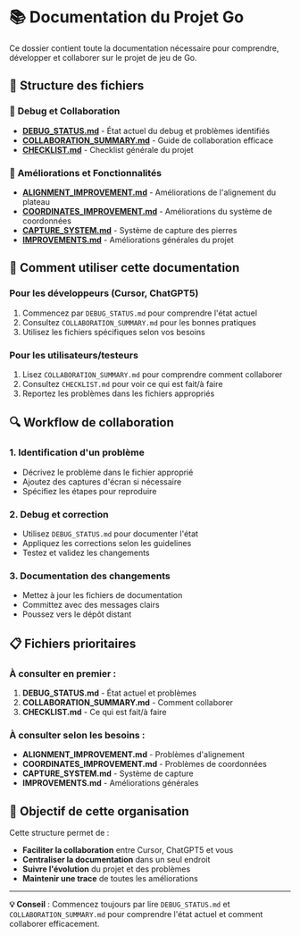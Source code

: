 # 📚 Documentation du Projet Go

Ce dossier contient toute la documentation nécessaire pour comprendre, développer et collaborer sur le projet de jeu de Go.

## 📁 Structure des fichiers

### 🔧 **Debug et Collaboration**
- **[DEBUG_STATUS.md](./DEBUG_STATUS.md)** - État actuel du debug et problèmes identifiés
- **[COLLABORATION_SUMMARY.md](./COLLABORATION_SUMMARY.md)** - Guide de collaboration efficace
- **[CHECKLIST.md](./CHECKLIST.md)** - Checklist générale du projet

### 🎯 **Améliorations et Fonctionnalités**
- **[ALIGNMENT_IMPROVEMENT.md](./ALIGNMENT_IMPROVEMENT.md)** - Améliorations de l'alignement du plateau
- **[COORDINATES_IMPROVEMENT.md](./COORDINATES_IMPROVEMENT.md)** - Améliorations du système de coordonnées
- **[CAPTURE_SYSTEM.md](./CAPTURE_SYSTEM.md)** - Système de capture des pierres
- **[IMPROVEMENTS.md](./IMPROVEMENTS.md)** - Améliorations générales du projet

## 🚀 **Comment utiliser cette documentation**

### **Pour les développeurs (Cursor, ChatGPT5)**
1. Commencez par `DEBUG_STATUS.md` pour comprendre l'état actuel
2. Consultez `COLLABORATION_SUMMARY.md` pour les bonnes pratiques
3. Utilisez les fichiers spécifiques selon vos besoins

### **Pour les utilisateurs/testeurs**
1. Lisez `COLLABORATION_SUMMARY.md` pour comprendre comment collaborer
2. Consultez `CHECKLIST.md` pour voir ce qui est fait/à faire
3. Reportez les problèmes dans les fichiers appropriés

## 🔍 **Workflow de collaboration**

### **1. Identification d'un problème**
- Décrivez le problème dans le fichier approprié
- Ajoutez des captures d'écran si nécessaire
- Spécifiez les étapes pour reproduire

### **2. Debug et correction**
- Utilisez `DEBUG_STATUS.md` pour documenter l'état
- Appliquez les corrections selon les guidelines
- Testez et validez les changements

### **3. Documentation des changements**
- Mettez à jour les fichiers de documentation
- Committez avec des messages clairs
- Poussez vers le dépôt distant

## 📋 **Fichiers prioritaires**

### **À consulter en premier :**
1. **DEBUG_STATUS.md** - État actuel et problèmes
2. **COLLABORATION_SUMMARY.md** - Comment collaborer
3. **CHECKLIST.md** - Ce qui est fait/à faire

### **À consulter selon les besoins :**
- **ALIGNMENT_IMPROVEMENT.md** - Problèmes d'alignement
- **COORDINATES_IMPROVEMENT.md** - Problèmes de coordonnées
- **CAPTURE_SYSTEM.md** - Système de capture
- **IMPROVEMENTS.md** - Améliorations générales

## 🎯 **Objectif de cette organisation**

Cette structure permet de :
- **Faciliter la collaboration** entre Cursor, ChatGPT5 et vous
- **Centraliser la documentation** dans un seul endroit
- **Suivre l'évolution** du projet et des problèmes
- **Maintenir une trace** de toutes les améliorations

---

**💡 Conseil** : Commencez toujours par lire `DEBUG_STATUS.md` et `COLLABORATION_SUMMARY.md` pour comprendre l'état actuel et comment collaborer efficacement.
